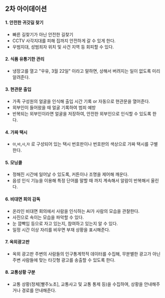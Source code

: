 ## 2차 아이데이션

#### 1. 안전한 귀갓길 찾기

+ 빠른 길찾기가 아닌 안전한 길찾기
+ CCTV 사각지대를 피해 집까지 안전하게 갈 수 있게 한다.
+ 우범지대, 성범죄자 위치 및 사건 지역 등 회피할 수 있다.



#### 2. 식품 유통기한 관리

+ 냉장고를 열고 "우유, 3월 22일" 이라고 말하면, 상해서 버려지는 일이 없도록 미리 알려준다.



#### 3. 현관문 출입

+ 가족 구성원의 얼굴을 인식해 출입 시간 기록 or 자동으로 현관문을 열어준다.
+ 외부인이 들어왔을 때 얼굴 기록하여 범죄 예방
+ 반복되는 외부인이라면 얼굴을 저장하여, 안전한 외부인으로 인식할 수 있도록 한다.



#### 4. 가짜 택시

+  `아`,`바`,`사`,`자` 로 구성되어 있는 택시 번호판이나 번호판의 색상으로 가짜 택시를 구별한다.



#### 5. 모닝콜

+ 정해진 시간에 일어날 수 있도록, 커튼이나 조명을 제어해 깨운다.
+ 음성 인식 기능을 이용해 특정 단어를 말할 때 까지 계속해서 알람이 반복해서 울린다.



#### 6. 비대면 회의 감독

+ 온라인 비대면 회의에서 사람을 인식하는 AI가 사람의 모습을 관찰한다.
+ 사진으로 속이는 모습을 파악할 수 있다.
+ 눈 깜빡임 등으로 자고 있는지, 참여하고 있는지 알 수 있다.
+ 일정 시간 이상 자리를 비우면 부재 상황을 표시해준다.



#### 7. 옥외광고판

+ 옥외 광고판 주변의 사람들의 인구통계학적 데이터를 수집해, 무분별한 광고가 아닌 주변 사람들에 맞는 타깃형 광고를 송출할 수 있도록 한다.



#### 8. 교통상황 구분

+ 교통 상황(정체[빨주노초], 교통사고 및 교통 통제 등)을 수집하여, 상황을 안내해주거나 경로를 안내해준다.